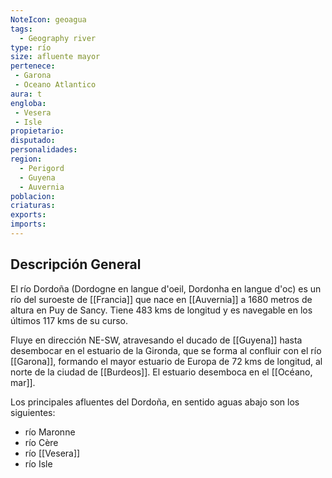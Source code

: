 ```yaml
---
NoteIcon: geoagua
tags:
  - Geography river
type: río
size: afluente mayor 
pertenece:
 - Garona
 - Oceano Atlantico 
aura: t
engloba: 
 - Vesera 
 - Isle
propietario: 
disputado: 
personalidades: 
region:
  - Perigord  
  - Guyena
  - Auvernia 
poblacion: 
criaturas:
exports:
imports:
---
```






## Descripción General

El río Dordoña (Dordogne en langue d'oeil, Dordonha en langue d'oc) es un río del suroeste de [[Francia]] que nace en [[Auvernia]] a 1680 metros de altura en Puy de Sancy. Tiene 483 kms de longitud y es navegable en los últimos 117 kms de su curso. 

Fluye en dirección NE-SW, atravesando el ducado de [[Guyena]] hasta desembocar en el estuario de la Gironda, que se forma al confluir con el río [[Garona]], formando el mayor estuario de Europa de 72 kms de longitud, al norte de la ciudad de [[Burdeos]]. El estuario desemboca en el [[Océano, mar]]. 

Los principales afluentes del Dordoña, en sentido aguas abajo son los siguientes: 
- río Maronne
- río Cère
- río [[Vesera]]
- río Isle 